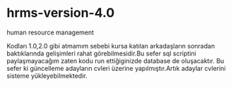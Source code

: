 # hrms-version-4.0
human resource management

Kodları 1.0,2.0 gibi atmamım sebebi kursa katılan arkadaşların sonradan baktıklarında gelişimleri rahat görebilmesidir.Bu sefer sql scriptini paylaşmayacağım zaten kodu run ettiğiginizde database de oluşacaktır.
Bu sefer ki güncelleme adayların cvleri üzerine yapılmıştır.Artık adaylar cvlerini sisteme yükleyebilmektedir.
